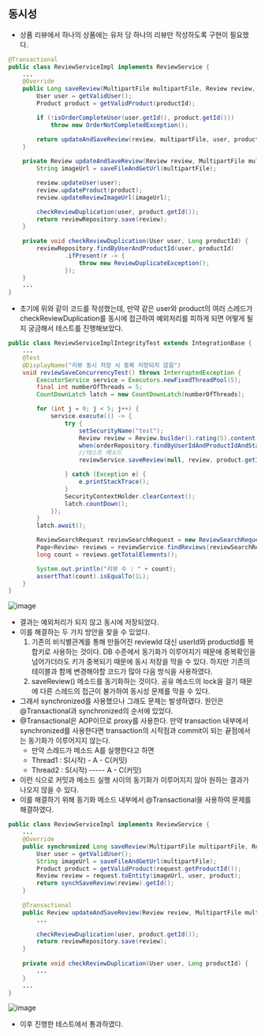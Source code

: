 ## 동시성
- 상품 리뷰에서 하나의 상품에는 유저 당 하나의 리뷰만 작성하도록 구현이 필요했다.
```java
@Transactional
public class ReviewServiceImpl implements ReviewService {
    ...
    @Override
    public Long saveReview(MultipartFile multipartFile, Review review, Long productId) {
        User user = getValidUser();
        Product product = getValidProduct(productId);

        if (!isOrderCompleteUser(user.getId(), product.getId()))
            throw new OrderNotCompletedException();

        return updateAndSaveReview(review, multipartFile, user, product).getId();
    }
    
    private Review updateAndSaveReview(Review review, MultipartFile multipartFile, User user, Product product) {
        String imageUrl = saveFileAndGetUrl(multipartFile);

        review.updateUser(user);
        review.updateProduct(product);
        review.updateReviewImageUrl(imageUrl);

        checkReviewDuplication(user, product.getId());
        return reviewRepository.save(review);
    }
    
    private void checkReviewDuplication(User user, Long productId) {
        reviewRepository.findByUserAndProductId(user, productId)
                .ifPresent(r -> {
                    throw new ReviewDuplicateException();
                });
    }
    ...
}
```
- 초기에 위와 같이 코드를 작성했는데, 만약 같은 user와 product의 여러 스레드가 checkReviewDuplication를 동시에 접근하여 예외처리를 피하게 되면 어떻게 될 지 궁금해서 테스트를  진행해보았다.
```java
public class ReviewServiceImplIntegrityTest extends IntegrationBase {
    ...
    @Test
    @DisplayName("리뷰 동시 저장 시 중복 저장되지 않음")
    void reviewSaveConcurrencyTest() throws InterruptedException {
        ExecutorService service = Executors.newFixedThreadPool(5);
        final int numberOfThreads = 5;
        CountDownLatch latch = new CountDownLatch(numberOfThreads);

        for (int j = 0; j < 5; j++) {
            service.execute(() -> {
                try {
                    setSecurityName("test");
                    Review review = Review.builder().rating(5).content("good").build();
                    when(orderRepository.findByUserIdAndProductIdAndStatus(anyLong(), anyLong(), eq(Status.COMPLETED))).thenReturn(List.of(mock(Orders.class)));
                    //테스트 메소드
                    reviewService.saveReview(null, review, product.getId());

                } catch (Exception e) {
                    e.printStackTrace();
                }
                SecurityContextHolder.clearContext();
                latch.countDown();
            });
        }
        latch.await();

        ReviewSearchRequest reviewSearchRequest = new ReviewSearchRequest(null, product.getId(), null, null);
        Page<Review> reviews = reviewService.findReviews(reviewSearchRequest, PageRequest.of(0, 100000));
        long count = reviews.getTotalElements();

        System.out.println("리뷰 수 : " + count);
        assertThat(count).isEqualTo(1L);
    }
}
```
![image](https://user-images.githubusercontent.com/63232876/177269862-86106974-ce7d-4fc4-bbee-4492bec389ac.png)
- 결과는 예외처리가 되지 않고 동시에 저장되었다.
- 이를 해결하는 두 가지 방안을 찾을 수 있었다.
    1. 기존의 비식별관계를 통해 만들어진 reviewId 대신 userId와 productId를 복합키로 사용하는 것이다. DB 수준에서 동기화가 이루어지기 때문에 중복확인을 넘어가더라도 키가 중복되기 때문에 동시 저장을 막을 수 있다. 하지만 기존의 테이블과 함께 변경해야할 코드가 많아 다음 방식을 사용하였다.
    2. saveReview() 메소드를 동기화하는 것이다. 공유 메소드의 lock을 걸기 때문에 다른 스레드의 접근이 불가하여 동시성 문제를 막을 수 있다.
- 그래서 synchronized를 사용했으나 그래도 문제는 발생하였다. 원인은 @Transactional과 synchronized의 순서에 있었다.
- @Transactional은 AOP이므로 proxy를 사용한다. 만약 transaction 내부에서 synchronized를 사용한다면 transaction의 시작점과 commit이 되는 끝점에서는 동기화가 이루어지지 않는다.
    - 만약 스레드가 메소드 A를 실행한다고 하면
    - Thread1 : S(시작) - A - C(커밋)
    - Thread2 : S(시작) ----- A - C(커밋)
- 이런 식으로 커밋과 메소드 실행 사이의 동기화가 이루어지지 않아 원하는 결과가 나오지 않을 수 있다.
- 이를 해결하기 위해 동기화 메소드 내부에서 @Transactional을 사용하여 문제를 해결하였다.
```java
public class ReviewServiceImpl implements ReviewService {
    ...
    @Override
    public synchronized Long saveReview(MultipartFile multipartFile, ReviewSaveRequest request) {
        User user = getValidUser();
        String imageUrl = saveFileAndGetUrl(multipartFile);
        Product product = getValidProduct(request.getProductId());
        Review review = request.toEntity(imageUrl, user, product);
        return synchSaveReview(review).getId();
    }
    
    @Transactional
    public Review updateAndSaveReview(Review review, MultipartFile multipartFile, User user, Product product) {
        ...

        checkReviewDuplication(user, product.getId());
        return reviewRepository.save(review);
    }
    
    private void checkReviewDuplication(User user, Long productId) {
        ...
    }
    ...
}
```
![image](https://user-images.githubusercontent.com/63232876/177271223-21d436ab-47c4-496f-af22-4506bf09e44c.png)
- 이후 진행한 테스트에서 통과하였다.
